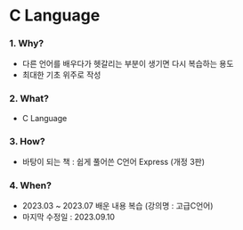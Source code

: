 # C Language

### 1. Why? 
  - 다른 언어를 배우다가 헷갈리는 부분이 생기면 다시 복습하는 용도    
  - 최대한 기초 위주로 작성     

### 2. What? 
  - C Language

### 3. How?
  - 바탕이 되는 책 : 쉽게 풀어쓴 C언어 Express (개정 3판)

### 4. When?
  - 2023.03 ~ 2023.07 배운 내용 복습 (강의명 : 고급C언어)
  - 마지막 수정일 : 2023.09.10

